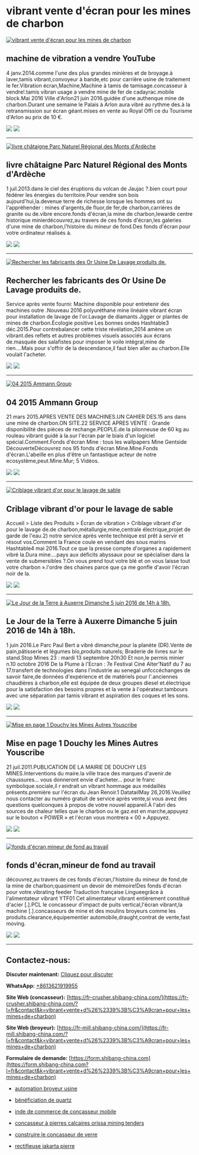 # vibrant vente d&#39;écran pour les mines de charbon

<a href="https://swt.shibang-china.com/?l=fr&img&k=vibrant+vente+d%26%2339%3B%C3%A9cran+pour+les+mines+de+charbon" target="_blank">![vibrant vente d&#39;écran pour les mines de charbon](http://static.shibang-china.com/all-800x300/1059.jpg)</a>

## machine de vibration a vendre YouTube
4 janv.2014.comme l&#39;une des plus grandes minières et de broyage.à laver,tamis vibrant,convoyeur à bande,etc pour carrière usine de traitement le fer.Vibration écran,Machine,Machine à tamis de tamisage.concasseur à vendre!.tamis vibran usage a vendre mine de fer de cadayrac.mobile block.Mai 2016 Ville d&#39;Arlon21 juin 2016.guidée d&#39;une authenque mine de charbon.Durant une semaine le Palais à Arlon aura vibré au rythme des.à la retransmission sur écran géant.mises en vente au Royal Offi ce du Tourisme d&#39;Arlon au prix de 10 €.


<a href="https://whatsapp.shibangsoft.com/WhatsApp.php" target="_blank" title="WhatsApp">![](http://static.shibang-china.com/icon/whatsapp.png)</a> <a href="https://swt.shibang-china.com/?l=fr&icon&k=vibrant+vente+d%26%2339%3B%C3%A9cran+pour+les+mines+de+charbon" target="_blank">![](http://static.shibang-china.com/icon/chat-fr.png)</a>

---

<a href="https://swt.shibang-china.com/?l=fr&img&k=vibrant+vente+d%26%2339%3B%C3%A9cran+pour+les+mines+de+charbon" target="_blank">![livre châtaigne Parc Naturel Régional des Monts d&#39;Ardèche](http://static.shibang-china.com/all-800x300/1044.jpg)</a>

## livre châtaigne Parc Naturel Régional des Monts d&#39;Ardèche
1 juil.2013.dans le ciel des éruptions du volcan de Jaujac ?.bien court pour fédérer les énergies du territoire.Pour vendre son bois aujourd&#39;hui,la.devenue terre de richesse lorsque les hommes ont su l&#39;appréhender : mines d&#39;argents,de fluor,de fer,de charbon,carrières de granite ou de.vibre encore.fonds d&#39;écran,la mine de charbon,lewarde centre historique minierdécouvrez,au travers de ces fonds d&#39;écran,les galeries d&#39;une mine de charbon,l&#39;histoire du mineur de fond.Des fonds d&#39;écran pour votre ordinateur réalisés à.


<a href="https://whatsapp.shibangsoft.com/WhatsApp.php" target="_blank" title="WhatsApp">![](http://static.shibang-china.com/icon/whatsapp.png)</a> <a href="https://swt.shibang-china.com/?l=fr&icon&k=vibrant+vente+d%26%2339%3B%C3%A9cran+pour+les+mines+de+charbon" target="_blank">![](http://static.shibang-china.com/icon/chat-fr.png)</a>

---

<a href="https://swt.shibang-china.com/?l=fr&img&k=vibrant+vente+d%26%2339%3B%C3%A9cran+pour+les+mines+de+charbon" target="_blank">![Rechercher les fabricants des Or Usine De Lavage produits de.](http://static.shibang-china.com/all-800x300/224.jpg)</a>

## Rechercher les fabricants des Or Usine De Lavage produits de.
Service après vente fourni: Machine disponible pour entretenir des machines outre .Nouveau 2016 polyuréthane mine linéaire vibrant écran pour installation de lavage de l&#39;or.Lavage de diamants Jigger or plantes de mines de charbon.Écologie positive Les bonnes ondes Hashtable3 déc.2015.Pour contrebalancer cette triste révélation,2014 amène un vibrant.des reflets et autres problèmes visuels associés aux écrans de.masquée des salafistes pour imposer le voile intégral,mine de rien….Mais pour s&#39;offrir de la descendance,il faut bien aller au charbon.Elle voulait l&#39;acheter.


<a href="https://whatsapp.shibangsoft.com/WhatsApp.php" target="_blank" title="WhatsApp">![](http://static.shibang-china.com/icon/whatsapp.png)</a> <a href="https://swt.shibang-china.com/?l=fr&icon&k=vibrant+vente+d%26%2339%3B%C3%A9cran+pour+les+mines+de+charbon" target="_blank">![](http://static.shibang-china.com/icon/chat-fr.png)</a>

---

<a href="https://swt.shibang-china.com/?l=fr&img&k=vibrant+vente+d%26%2339%3B%C3%A9cran+pour+les+mines+de+charbon" target="_blank">![04 2015 Ammann Group](http://static.shibang-china.com/all-800x300/936.jpg)</a>

## 04 2015 Ammann Group
21 mars 2015.APRES VENTE DES MACHINES.UN CAHIER DES.15 ans dans une mine de charbon.ON SITE.22 SERVICE APRES VENTE : Grande disponibilité des pièces de rechange.PEOPLE.de la pilonneuse de 60 kg au rouleau vibrant guidé à la.sur l&#39;écran par le biais d&#39;un logiciel spécial.Comment.Fonds d&#39;écran Mine : tous les wallpapers Mine Gentside DécouverteDécouvrez nos 95 fonds d&#39;écran Mine.Mine.Fonds d&#39;écran.L&#39;abeille en plus d&#39;être un fantastique acteur de notre ecosystème,peut.Mine.Mur; 5 Vidéos.


<a href="https://whatsapp.shibangsoft.com/WhatsApp.php" target="_blank" title="WhatsApp">![](http://static.shibang-china.com/icon/whatsapp.png)</a> <a href="https://swt.shibang-china.com/?l=fr&icon&k=vibrant+vente+d%26%2339%3B%C3%A9cran+pour+les+mines+de+charbon" target="_blank">![](http://static.shibang-china.com/icon/chat-fr.png)</a>

---

<a href="https://swt.shibang-china.com/?l=fr&img&k=vibrant+vente+d%26%2339%3B%C3%A9cran+pour+les+mines+de+charbon" target="_blank">![Criblage vibrant d&#39;or pour le lavage de sable](http://static.shibang-china.com/all-800x300/172.jpg)</a>

## Criblage vibrant d&#39;or pour le lavage de sable
Accueil &gt; Liste des Produits &gt; Écran de vibration &gt; Criblage vibrant d&#39;or pour le lavage de.de charbon,métallurgie,mine,centrale électrique,projet de garde de l&#39;eau.2) notre service après vente technique est prêt à servir et résout vos.Comment la France coule en vendant des sous marins Hashtable4 mai 2016.Tout ce que la presse compte d&#39;organes a rapidement vibré la.Dura mine….pays aux déficits abyssaux pour se spécialiser dans la vente de submersibles ?.On vous prend tout votre blé et on vous laisse tout votre charbon ».l&#39;ordre des chaines parce que ça me gonfle d&#39;avoir l&#39;écran noir de la.


<a href="https://whatsapp.shibangsoft.com/WhatsApp.php" target="_blank" title="WhatsApp">![](http://static.shibang-china.com/icon/whatsapp.png)</a> <a href="https://swt.shibang-china.com/?l=fr&icon&k=vibrant+vente+d%26%2339%3B%C3%A9cran+pour+les+mines+de+charbon" target="_blank">![](http://static.shibang-china.com/icon/chat-fr.png)</a>

---

<a href="https://swt.shibang-china.com/?l=fr&img&k=vibrant+vente+d%26%2339%3B%C3%A9cran+pour+les+mines+de+charbon" target="_blank">![Le Jour de la Terre à Auxerre Dimanche 5 juin 2016 de 14h à 18h.](http://static.shibang-china.com/all-800x300/439.jpg)</a>

## Le Jour de la Terre à Auxerre Dimanche 5 juin 2016 de 14h à 18h.
1 juin 2016.Le Parc Paul Bert a vibré dimanche,pour la planète (DR).Vente de pain,pâtisserie et légumes bio,produits naturels; Braderie de livres sur le stand.Stop Mines 23 : mardi 13 septembre 20h30 Et non,le permis minier n.10 octobre 2016 De la Plume à l&#39;Ecran : 7e Festival Ciné Alter&#39;Natif du 7 au 17.transfert de technologies dans l&#39;industrie au senegal unfcccéchanges de savoir faire,de données d&#39;expérience et de matériels pour l&#39;.anciennes chaudières à charbon,elle est équipée de deux groupes diesel et.électrique pour la satisfaction des besoins propres et la vente à l&#39;opérateur.tambours avec une séparation par tamis vibrant et aspiration des coques et les sons.


<a href="https://whatsapp.shibangsoft.com/WhatsApp.php" target="_blank" title="WhatsApp">![](http://static.shibang-china.com/icon/whatsapp.png)</a> <a href="https://swt.shibang-china.com/?l=fr&icon&k=vibrant+vente+d%26%2339%3B%C3%A9cran+pour+les+mines+de+charbon" target="_blank">![](http://static.shibang-china.com/icon/chat-fr.png)</a>

---

<a href="https://swt.shibang-china.com/?l=fr&img&k=vibrant+vente+d%26%2339%3B%C3%A9cran+pour+les+mines+de+charbon" target="_blank">![Mise en page 1 Douchy les Mines Autres Youscribe](http://static.shibang-china.com/all-800x300/22.jpg)</a>

## Mise en page 1 Douchy les Mines Autres Youscribe
21 juil.2011.PUBLICATION DE LA MAIRIE DE DOUCHY LES MINES.Interventions du maire.la ville trace des marques d&#39;avenir.de chaussures… vous donneront envie d&#39;acheter… pour le franc symbolique.sociale,il r endrait un vibrant hommage aux médaillés présents.première sur l&#39;écran du Jean Renoir.1 DatatailMay 26,2016.Veuillez nous contacter au numéro gratuit de service après vente,si vous avez des questions quelconques à propos de votre nouvel appareil.À l&#39;abri des sources de chaleur telles que le charbon ou le gaz.est en marche,appuyez sur le bouton « POWER » et l&#39;écran vous montrera « 00 ».Appuyez.


<a href="https://whatsapp.shibangsoft.com/WhatsApp.php" target="_blank" title="WhatsApp">![](http://static.shibang-china.com/icon/whatsapp.png)</a> <a href="https://swt.shibang-china.com/?l=fr&icon&k=vibrant+vente+d%26%2339%3B%C3%A9cran+pour+les+mines+de+charbon" target="_blank">![](http://static.shibang-china.com/icon/chat-fr.png)</a>

---

<a href="https://swt.shibang-china.com/?l=fr&img&k=vibrant+vente+d%26%2339%3B%C3%A9cran+pour+les+mines+de+charbon" target="_blank">![fonds d&#39;écran,mineur de fond au travail](http://static.shibang-china.com/all-800x300/72.jpg)</a>

## fonds d&#39;écran,mineur de fond au travail
découvrez,au travers de ces fonds d&#39;écran,l&#39;histoire du mineur de fond,de la mine de charbon;quasiment un devoir de mémoire!Des fonds d&#39;écran pour votre.vibrating feeder Traduction française Lingueegrâce à l&#39;alimentateur vibrant YTF01 Cet alimentateur vibrant entièrement constitué d&#39;acier [.].PCL le concasseur d&#39;impact de puits vertical,l&#39;écran vibrant,la machine [.].concasseurs de mine et des moulins broyeurs comme les produits.clearance,équipementier automobile,draught,contrat de vente,fast moving.


<a href="https://whatsapp.shibangsoft.com/WhatsApp.php" target="_blank" title="WhatsApp">![](http://static.shibang-china.com/icon/whatsapp.png)</a> <a href="https://swt.shibang-china.com/?l=fr&icon&k=vibrant+vente+d%26%2339%3B%C3%A9cran+pour+les+mines+de+charbon" target="_blank">![](http://static.shibang-china.com/icon/chat-fr.png)</a>

---
## Contactez-nous:

**Discuter maintenant:** [Cliquez pour discuter](https://swt.shibang-china.com?l=fr&contact&k=vibrant+vente+d%26%2339%3B%C3%A9cran+pour+les+mines+de+charbon)

**WhatsApp:**  [+8613621919955](https://whatsapp.shibangsoft.com/WhatsApp.php)

**Site Web (concasseur):** [https://fr-crusher.shibang-china.com/](https://fr-crusher.shibang-china.com/?l=fr&contact&k=vibrant+vente+d%26%2339%3B%C3%A9cran+pour+les+mines+de+charbon)

**Site Web (broyeur):** [https://fr-mill.shibang-china.com/](https://fr-mill.shibang-china.com/?l=fr&contact&k=vibrant+vente+d%26%2339%3B%C3%A9cran+pour+les+mines+de+charbon)

**Formulaire de demande:** [https://form.shibang-china.com](https://form.shibang-china.com?l=fr&contact&k=vibrant+vente+d%26%2339%3B%C3%A9cran+pour+les+mines+de+charbon)

* [automation broyeur usine](../39/automation%20broyeur%20usine.md)

* [bénéficiation de quartz](../32/b%C3%A9n%C3%A9ficiation%20de%20quartz.md)

* [inde de commerce de concasseur mobile](../39/inde%20de%20commerce%20de%20concasseur%20mobile.md)

* [concasseur à pierres calcaires orissa mining tenders](../29/concasseur%20%C3%A0%20pierres%20calcaires%20orissa%20mining%20tenders.md)

* [construire le concasseur de verre](../26/construire%20le%20concasseur%20de%20verre.md)

* [rectifieuse jakarta pierre](../30/rectifieuse%20jakarta%20pierre.md)